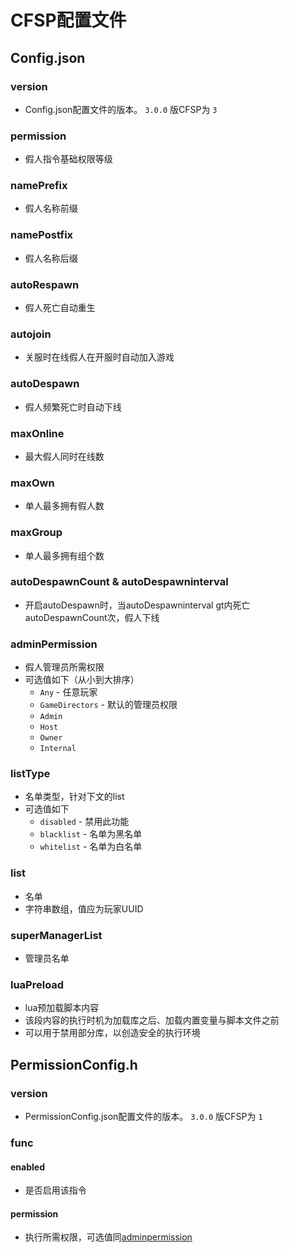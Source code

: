 # CFSP配置文件

## Config.json

### version

+ Config.json配置文件的版本。 `3.0.0` 版CFSP为 `3`

### permission

+ 假人指令基础权限等级

### namePrefix

+ 假人名称前缀

### namePostfix

+ 假人名称后缀

### autoRespawn 

+ 假人死亡自动重生

### autojoin

+ 关服时在线假人在开服时自动加入游戏

### autoDespawn

+ 假人频繁死亡时自动下线

### maxOnline

+ 最大假人同时在线数

### maxOwn

+ 单人最多拥有假人数

### maxGroup

+ 单人最多拥有组个数

### autoDespawnCount & autoDespawninterval

+ 开启autoDespawn时，当autoDespawninterval gt内死亡autoDespawnCount次，假人下线

### adminPermission

+ 假人管理员所需权限
+ 可选值如下（从小到大排序）
  + `Any` - 任意玩家
  + `GameDirectors` - 默认的管理员权限
  + `Admin`
  + `Host`
  + `Owner`
  + `Internal`

### listType

+ 名单类型，针对下文的list
+ 可选值如下
  + `disabled` - 禁用此功能
  + `blacklist` - 名单为黑名单
  + `whitelist` - 名单为白名单

### list

+ 名单
+ 字符串数组，值应为玩家UUID

### superManagerList

+ 管理员名单

### luaPreload

+ lua预加载脚本内容
+ 该段内容的执行时机为加载库之后、加载内置变量与脚本文件之前
+ 可以用于禁用部分库，以创造安全的执行环境

## PermissionConfig.h

### version

+ PermissionConfig.json配置文件的版本。 `3.0.0` 版CFSP为 `1`

### func 

#### enabled

+ 是否启用该指令

#### permission

+ 执行所需权限，可选值同[adminpermission](#adminpermission)
